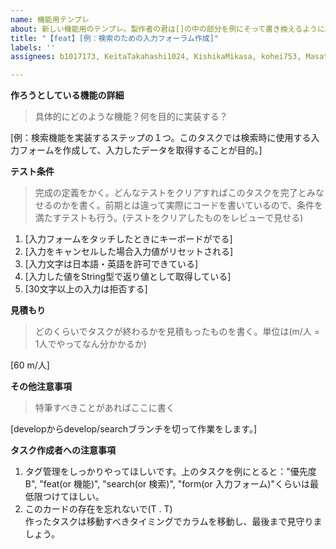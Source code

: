 ```yaml
---
name: 機能用テンプレ
about: 新しい機能用のテンプレ。製作者の君は[]の中の部分を例にそって書き換えるように。
title: "【feat】[例：検索のための入力フォーラム作成]"
labels: ''
assignees: b1017173, KeitaTakahashi1024, KishikaMikasa, kohei753, MasatakaKudou

---
```


**作ろうとしている機能の詳細**
> 具体的にどのような機能？何を目的に実装する？  

[例：検索機能を実装するステップの１つ。このタスクでは検索時に使用する入力フォームを作成して、入力したデータを取得することが目的。]  

**テスト条件**
> 完成の定義をかく。どんなテストをクリアすればこのタスクを完了とみなせるのかを書く。前期とは違って実際にコードを書いているので、条件を満たすテストも行う。(テストをクリアしたものをレビューで見せる)  

1. [入力フォームをタッチしたときにキーボードがでる]  
1. [入力をキャンセルした場合入力値がリセットされる]  
1. [入力文字は日本語・英語を許可できている]  
1. [入力した値をString型で返り値として取得している]  
1. [30文字以上の入力は拒否する]  

**見積もり**
> どのくらいでタスクが終わるかを見積もったものを書く。単位は(m/人 = 1人でやってなん分かかるか) 
 
[60 m/人]  

**その他注意事項**
> 特筆すべきことがあればここに書く  

[developからdevelop/searchブランチを切って作業をします。]  

****タスク作成者への注意事項****
1. タグ管理をしっかりやってほしいです。上のタスクを例にとると："優先度B", "feat(or 機能)", "search(or 検索)", "form(or 入力フォーム)"くらいは最低限つけてほしい。  
2. このカードの存在を忘れないで(T . T)  
    作ったタスクは移動すべきタイミングでカラムを移動し、最後まで見守りましょう。
